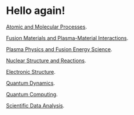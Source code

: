 <head>
  <link rel="stylesheet" href="assets/style.css">
</head>

# Hello again!

[Atomic and Molecular Processes](https://bjbraams.github.io/calendars/atomic).

[Fusion Materials and Plasma-Material Interactions](https://bjbraams.github.io/calendars/plasmamaterial).

[Plasma Physics and Fusion Energy Science](https://bjbraams.github.io/calendars/plasmamaterial).

[Nuclear Structure and Reactions](https://bjbraams.github.io/calendars/nuclear).

[Electronic Structure](https://bjbraams.github.io/calendars/electronicstructure).

[Quantum Dynamics](https://bjbraams.github.io/calendars/quantumdynamics).

[Quantum Computing](https://bjbraams.github.io/calendars/quantumcomputing).

[Scientific Data Analysis](https://bjbraams.github.io/calendars/scientificdata).
